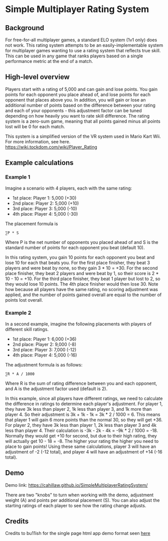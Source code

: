 # Simple Multiplayer Rating System

## Background

For free-for-all multiplayer games, a standard ELO system (1v1 only) does not work. This rating system attempts to be an easily-implementable system for multiplayer games wanting to use a rating system that reflects true skill. This can be used in any game that ranks players based on a single performance metric at the end of a match.

## High-level overview

Players start with a rating of 5,000 and can gain and lose points. You gain points for each opponent you place ahead of, and lose points for each opponent that places above you. In addition, you will gain or lose an additional number of points based on the difference between your rating and each of your opponents - this adjustment factor can be tuned depending on how heavily you want to rate skill difference. The rating system is a zero-sum game, meaning that all points gained minus all points lost will be 0 for each match.

This system is a simplified version of the VR system used in Mario Kart Wii. For more information, see here. https://wiki.tockdom.com/wiki/Player_Rating

## Example calculations

### Example 1

Imagine a scenario with 4 players, each with the same rating:
- 1st place: Player 1: 5,000 (+30)
- 2nd place: Player 2: 5,000 (+10)
- 3rd place: Player 3: 5,000 (-10)
- 4th place: Player 4: 5,000 (-30)

The placement formula is 

`∑P * S`

Where P is the net number of opponents you placed ahead of and S is the standard number of points for each opponent you beat (default 10).

In this rating system, you gain 10 points for each opponent you beat and lose 10 for each that beats you. For the first place finisher, they beat 3 players and were beat by none, so they gain 3 * 10 = +30. For the second place finisher, they beat 2 players and were beat by 1, so their score is 2 * 10 - 10 = +10. For the third place finisher, they beat 1 player but lost to 2, so they would lose 10 points. The 4th place finisher would then lose 30. Note how because all players have the same rating, no scoring adjustment was applied, and the number of points gained overall are equal to the number of points lost overall.

### Example 2

In a second example, imagine the following placements with players of different skill ratings.
- 1st place: Player 1: 6,000 (+36)
- 2nd place: Player 2: 9,000 (-8)
- 3rd place: Player 3: 7,000 (-12)
- 4th place: Player 4: 5,000 (-16)

The adjustment formula is as follows:

`∑R * A / 1000`

Where R is the sum of rating difference between you and each opponent, and A is the adjustment factor used (default is 2).

In this example, since all players have different ratings, we need to calculate the difference in ratings to determine each player's adjustment. For player 1, they have 3k less than player 2, 1k less than player 3, and 1k more than player 4. So their adjustment is 3k + 1k - 1k = 3k * 2 / 1000 = 6. This means that player 1 will gain 6 more points than the normal 30, so they will get +36. For player 2, they have 3k less than player 1, 2k less than player 3 and 4k less than player 4. Their calculation is -3k - 2k - 4k = -9k * 2 / 1000 = -18. Normally they would get +10 for second, but due to their high rating, they will actually get 10 - 18 = -8. The higher your rating the higher you need to place to gain points! Using these same calculations, player 3 will have an adjustment of -2 (-12 total), and player 4 will have an adjustment of +14 (-16 total).

## Demo

Demo link: https://cahillaw.github.io/SimpleMultiplayerRatingSystem/

There are two "knobs" to turn when working with the demo, adjustment weight (A) and points per additional placement (S). You can also adjust the starting ratings of each player to see how the rating change adjusts.

## Credits

Credits to bu11ish for the single page html app demo format seen [here](https://github.com/Bu11ish/bu11ish.github.io)

